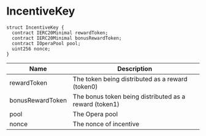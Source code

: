 # IncentiveKey



```solidity
struct IncentiveKey {
  contract IERC20Minimal rewardToken;
  contract IERC20Minimal bonusRewardToken;
  contract IOperaPool pool;
  uint256 nonce;
}
```

| Name | Description |
| ---- | ----------- |
| rewardToken | The token being distributed as a reward (token0) |
| bonusRewardToken | The bonus token being distributed as a reward (token1) |
| pool | The Opera pool |
| nonce | The nonce of incentive |
